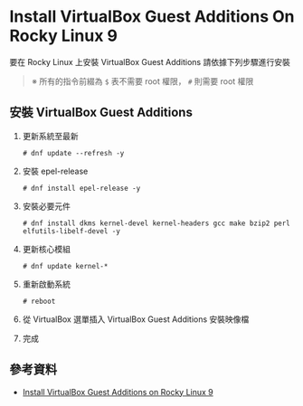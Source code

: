 # Install VirtualBox Guest Additions On Rocky Linux 9

要在 Rocky Linux 上安裝 VirtualBox Guest Additions 請依據下列步驟進行安裝

> ※ 所有的指令前綴為 `$` 表不需要 root 權限， `#` 則需要 root 權限

## 安裝 VirtualBox Guest Additions

1. 更新系統至最新

    ```console
    # dnf update --refresh -y
    ```

2. 安裝 epel-release

    ```console
    # dnf install epel-release -y
    ```

3. 安裝必要元件

    ```console
    # dnf install dkms kernel-devel kernel-headers gcc make bzip2 perl elfutils-libelf-devel -y
    ```

4. 更新核心模組

    ```console
    # dnf update kernel-*
    ```

5. 重新啟動系統

    ```console
    # reboot
    ```

6. 從 VirtualBox 選單插入 VirtualBox Guest Additions 安裝映像檔
7. 完成

## 參考資料

- [Install VirtualBox Guest Additions on Rocky Linux 9](https://kifarunix.com/install-virtualbox-guest-additions-on-rocky-linux-9/)
